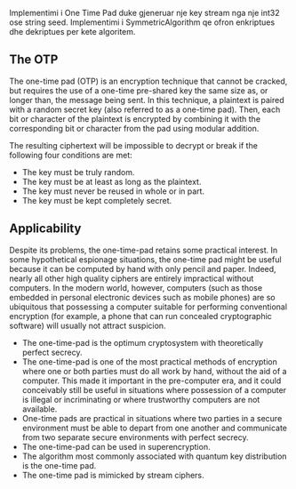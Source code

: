 Implementimi i One Time Pad duke gjeneruar nje key stream nga nje int32 ose string seed. Implementimi i SymmetricAlgorithm qe ofron enkriptues dhe dekriptues per kete algoritem.

## The OTP
The one-time pad (OTP) is an encryption technique that cannot be cracked, but requires the use of a one-time pre-shared key the same size as, or longer than, the message being sent. In this technique, a plaintext is paired with a random secret key (also referred to as a one-time pad). Then, each bit or character of the plaintext is encrypted by combining it with the corresponding bit or character from the pad using modular addition.

The resulting ciphertext will be impossible to decrypt or break if the following four conditions are met:

- The key must be truly random.
- The key must be at least as long as the plaintext.
- The key must never be reused in whole or in part.
- The key must be kept completely secret.



## Applicability

Despite its problems, the one-time-pad retains some practical interest. In some hypothetical espionage situations, the one-time pad might be useful because it can be computed by hand with only pencil and paper. Indeed, nearly all other high quality ciphers are entirely impractical without computers. In the modern world, however, computers (such as those embedded in personal electronic devices such as mobile phones) are so ubiquitous that possessing a computer suitable for performing conventional encryption (for example, a phone that can run concealed cryptographic software) will usually not attract suspicion.

- The one-time-pad is the optimum cryptosystem with theoretically perfect secrecy.
- The one-time-pad is one of the most practical methods of encryption where one or both parties must do all work by hand, without the aid of a computer. This made it important in the pre-computer era, and it could conceivably still be useful in situations where possession of a computer is illegal or incriminating or where trustworthy computers are not available.
- One-time pads are practical in situations where two parties in a secure environment must be able to depart from one another and communicate from two separate secure environments with perfect secrecy.
- The one-time-pad can be used in superencryption.
- The algorithm most commonly associated with quantum key distribution is the one-time pad.
- The one-time pad is mimicked by stream ciphers.
